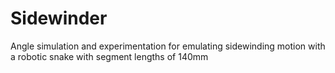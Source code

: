 # Sidewinder
 Angle simulation and experimentation for emulating sidewinding motion with a robotic snake with segment lengths of 140mm
